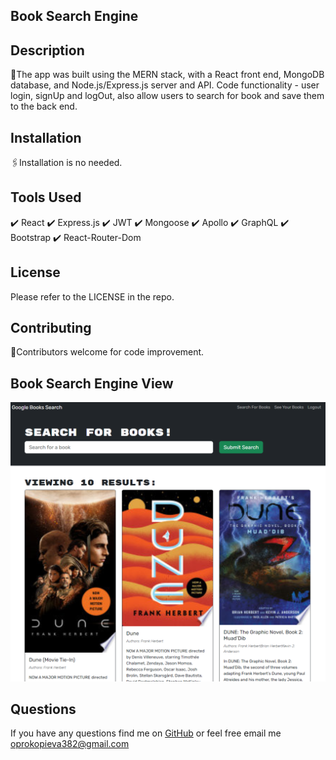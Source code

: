 ## Book Search Engine

## Description
📌The app was built using the MERN stack, with a React front end, MongoDB database, and Node.js/Express.js server and API. Code functionality - user login, signUp and logOut, also allow users to search for book and save them to the back end.

## Installation
🖇️Installation is no needed. 

## Tools Used
✔️ React
✔️ Express.js
✔️ JWT
✔️ Mongoose
✔️ Apollo
✔️ GraphQL
✔️ Bootstrap
✔️ React-Router-Dom

## License
Please refer to the LICENSE in the repo.

## Contributing
🤝Contributors welcome for code improvement.

## Book Search Engine View
![webpage-screenshot](./client/src/assets/screenshot.png)

## Questions
If you have any questions find me on [GitHub](https://github.com/oprokopieva382) or feel free email me oprokopieva382@gmail.com


